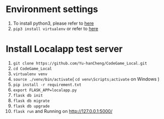 # Environment settings
1. To install python3, please refer to [here](https://realpython.com/installing-python/) 
2. `pip3 install virtualenv` or refer to [here](https://packaging.python.org/tutorials/installing-packages/#creating-virtual-environments)

# Install Localapp test server
1. `git clone https://github.com/Yu-hanCheng/CodeGame_Local.git`
2. `cd CodeGame_Local`
1. `virtualenv venv`
2. `source ./venv/bin/activate`( `cd venv\Scripts;activate` on Windows )
3. `pip install -r requirement.txt`
4. `export FLASK_APP=localapp.py`
5. `flask db init`
6. `flask db migrate`
7. `flask db upgrade`
8. `flask run` and Running on http://127.0.0.1:5000/
